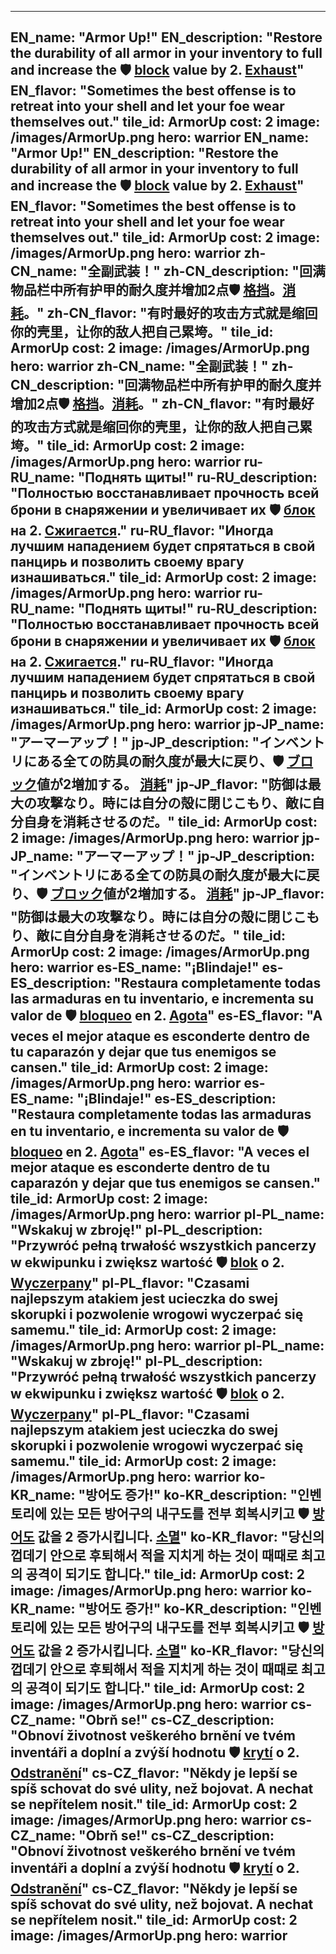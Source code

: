---

EN_name: "Armor Up!"
EN_description: "Restore the durability of all armor in your inventory to full and increase the 🛡️️ <u>block</u> value by 2.  <u>Exhaust</u>"
EN_flavor: "Sometimes the best offense is to retreat into your shell and let your foe wear themselves out."
tile_id: ArmorUp
cost: 2
image: /images/ArmorUp.png
hero: warrior
EN_name: "Armor Up!"
EN_description: "Restore the durability of all armor in your inventory to full and increase the 🛡️️ <u>block</u> value by 2.  <u>Exhaust</u>"
EN_flavor: "Sometimes the best offense is to retreat into your shell and let your foe wear themselves out."
tile_id: ArmorUp
cost: 2
image: /images/ArmorUp.png
hero: warrior
zh-CN_name: "全副武装！"
zh-CN_description: "回满物品栏中所有护甲的耐久度并增加2点🛡️️ <u>格挡</u>。<u>消耗</u>。"
zh-CN_flavor: "有时最好的攻击方式就是缩回你的壳里，让你的敌人把自己累垮。"
tile_id: ArmorUp
cost: 2
image: /images/ArmorUp.png
hero: warrior
zh-CN_name: "全副武装！"
zh-CN_description: "回满物品栏中所有护甲的耐久度并增加2点🛡️️ <u>格挡</u>。<u>消耗</u>。"
zh-CN_flavor: "有时最好的攻击方式就是缩回你的壳里，让你的敌人把自己累垮。"
tile_id: ArmorUp
cost: 2
image: /images/ArmorUp.png
hero: warrior
ru-RU_name: "Поднять щиты!"
ru-RU_description: "Полностью восстанавливает прочность всей брони в снаряжении и увеличивает их 🛡️️ <u>блок</u> на 2. <u>Сжигается</u>."
ru-RU_flavor: "Иногда лучшим нападением будет спрятаться в свой панцирь и позволить своему врагу изнашиваться."
tile_id: ArmorUp
cost: 2
image: /images/ArmorUp.png
hero: warrior
ru-RU_name: "Поднять щиты!"
ru-RU_description: "Полностью восстанавливает прочность всей брони в снаряжении и увеличивает их 🛡️️ <u>блок</u> на 2. <u>Сжигается</u>."
ru-RU_flavor: "Иногда лучшим нападением будет спрятаться в свой панцирь и позволить своему врагу изнашиваться."
tile_id: ArmorUp
cost: 2
image: /images/ArmorUp.png
hero: warrior
jp-JP_name: "アーマーアップ！"
jp-JP_description: "インベントリにある全ての防具の耐久度が最大に戻り、🛡️️ <u>ブロック</u>値が2増加する。 <u>消耗</u>"
jp-JP_flavor: "防御は最大の攻撃なり。時には自分の殻に閉じこもり、敵に自分自身を消耗させるのだ。"
tile_id: ArmorUp
cost: 2
image: /images/ArmorUp.png
hero: warrior
jp-JP_name: "アーマーアップ！"
jp-JP_description: "インベントリにある全ての防具の耐久度が最大に戻り、🛡️️ <u>ブロック</u>値が2増加する。 <u>消耗</u>"
jp-JP_flavor: "防御は最大の攻撃なり。時には自分の殻に閉じこもり、敵に自分自身を消耗させるのだ。"
tile_id: ArmorUp
cost: 2
image: /images/ArmorUp.png
hero: warrior
es-ES_name: "¡Blindaje!"
es-ES_description: "Restaura completamente todas las armaduras en tu inventario, e incrementa su valor de 🛡️️ <u>bloqueo</u> en 2. <u>Agota</u>"
es-ES_flavor: "A veces el mejor ataque es esconderte dentro de tu caparazón y dejar que tus enemigos se cansen."
tile_id: ArmorUp
cost: 2
image: /images/ArmorUp.png
hero: warrior
es-ES_name: "¡Blindaje!"
es-ES_description: "Restaura completamente todas las armaduras en tu inventario, e incrementa su valor de 🛡️️ <u>bloqueo</u> en 2. <u>Agota</u>"
es-ES_flavor: "A veces el mejor ataque es esconderte dentro de tu caparazón y dejar que tus enemigos se cansen."
tile_id: ArmorUp
cost: 2
image: /images/ArmorUp.png
hero: warrior
pl-PL_name: "Wskakuj w zbroję!"
pl-PL_description: "Przywróć pełną trwałość wszystkich pancerzy w ekwipunku i zwiększ wartość 🛡️️ <u>blok</u> o 2. <u>Wyczerpany</u>"
pl-PL_flavor: "Czasami najlepszym atakiem jest ucieczka do swej skorupki i pozwolenie wrogowi wyczerpać się samemu."
tile_id: ArmorUp
cost: 2
image: /images/ArmorUp.png
hero: warrior
pl-PL_name: "Wskakuj w zbroję!"
pl-PL_description: "Przywróć pełną trwałość wszystkich pancerzy w ekwipunku i zwiększ wartość 🛡️️ <u>blok</u> o 2. <u>Wyczerpany</u>"
pl-PL_flavor: "Czasami najlepszym atakiem jest ucieczka do swej skorupki i pozwolenie wrogowi wyczerpać się samemu."
tile_id: ArmorUp
cost: 2
image: /images/ArmorUp.png
hero: warrior
ko-KR_name: "방어도 증가!"
ko-KR_description: "인벤토리에 있는 모든 방어구의 내구도를 전부 회복시키고 🛡️️ <u>방어도</u> 값을 2 증가시킵니다. <u>소멸</u>"
ko-KR_flavor: "당신의 껍데기 안으로 후퇴해서 적을 지치게 하는 것이 때때로 최고의 공격이 되기도 합니다."
tile_id: ArmorUp
cost: 2
image: /images/ArmorUp.png
hero: warrior
ko-KR_name: "방어도 증가!"
ko-KR_description: "인벤토리에 있는 모든 방어구의 내구도를 전부 회복시키고 🛡️️ <u>방어도</u> 값을 2 증가시킵니다. <u>소멸</u>"
ko-KR_flavor: "당신의 껍데기 안으로 후퇴해서 적을 지치게 하는 것이 때때로 최고의 공격이 되기도 합니다."
tile_id: ArmorUp
cost: 2
image: /images/ArmorUp.png
hero: warrior
cs-CZ_name: "Obrň se!"
cs-CZ_description: "Obnoví životnost veškerého brnění ve tvém inventáři a doplní a zvýší hodnotu 🛡️️ <u>krytí</u> o 2. <u>Odstranění</u>"
cs-CZ_flavor: "Někdy je lepší se spíš schovat do své ulity, než bojovat. A nechat se nepřítelem nosit."
tile_id: ArmorUp
cost: 2
image: /images/ArmorUp.png
hero: warrior
cs-CZ_name: "Obrň se!"
cs-CZ_description: "Obnoví životnost veškerého brnění ve tvém inventáři a doplní a zvýší hodnotu 🛡️️ <u>krytí</u> o 2. <u>Odstranění</u>"
cs-CZ_flavor: "Někdy je lepší se spíš schovat do své ulity, než bojovat. A nechat se nepřítelem nosit."
tile_id: ArmorUp
cost: 2
image: /images/ArmorUp.png
hero: warrior
---